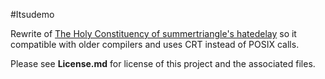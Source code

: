 #Itsudemo

Rewrite of [The Holy Constituency of summertriangle's hatedelay](https://github.com/summertriangle-dev/hatedelay) so it compatible with older compilers and uses CRT instead of POSIX calls.

Please see **License.md** for license of this project and the associated files.